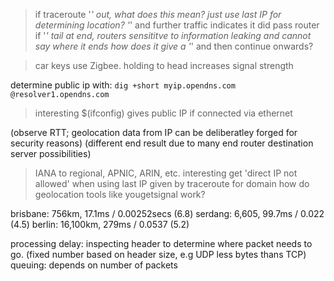 <!-- SPDX-License-Identifier: zlib-acknowledgement -->

> if traceroute '*' out, what does this mean? just use last IP for determining location?
'*' and further traffic indicates it did pass router
if '*' tail at end, routers sensititve to information leaking and cannot say where it ends 
> how does it give a '*' and then continue onwards?

> car keys use Zigbee. holding to head increases signal strength

determine public ip with: `dig +short myip.opendns.com @resolver1.opendns.com`
> interesting $(ifconfig) gives public IP if connected via ethernet

(observe RTT; geolocation data from IP can be deliberatley forged for security reasons)
(different end result due to many end router destination server possibilities)
> IANA to regional, APNIC, ARIN, etc.
> interesting get 'direct IP not allowed' when using last IP given by traceroute for domain
> how do geolocation tools like yougetsignal work? 

brisbane: 756km,  17.1ms / 0.00252secs (6.8)
serdang: 6,605, 99.7ms / 0.022 (4.5)
berlin: 16,100km, 279ms / 0.0537 (5.2) 

processing delay: inspecting header to determine where packet needs to go. (fixed number based on header size, e.g UDP less bytes thans TCP)
queuing: depends on number of packets
